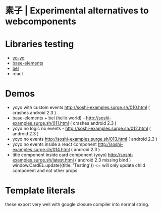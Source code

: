 # 素子 | Experimental alternatives to webcomponents

# Libraries testing
- [yo-yo](https://github.com/maxogden/yo-yo)
- [base-elements](https://github.com/shama/base-element)
- [bel](https://github.com/shama/bel)
- react

# Demos
- yoyo with custom events http://soshi-examples.surge.sh/010.html ( crashes android 2.3 )
- base-elements + bel (hello world) - http://soshi-examples.surge.sh/011.html ( crashes android 2.3 )
- yoyo no logic no events - http://soshi-examples.surge.sh/012.html ( android 2.3 )
- yoyo no events http://soshi-examples.surge.sh/013.html ( android 2.3 )
- yoyo no events inside a react component http://soshi-examples.surge.sh/014.html ( android 2.3 )
- title component inside card component (yoyo) http://soshi-examples.surge.sh/latest.html ( android 2.3 missing bind )
  window.CardEL.update({title: 'Testing'}) <= will only update child component and not other props
# Template literals
these export very well with google closure compiler into normal string.
